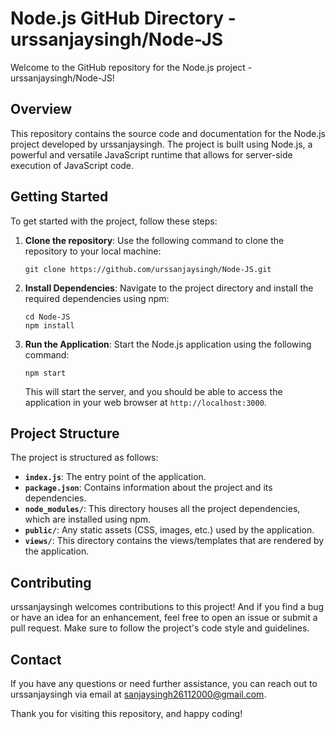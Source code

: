 # Node.js GitHub Directory - urssanjaysingh/Node-JS

Welcome to the GitHub repository for the Node.js project - urssanjaysingh/Node-JS!

## Overview

This repository contains the source code and documentation for the Node.js project developed by urssanjaysingh. The project is built using Node.js, a powerful and versatile JavaScript runtime that allows for server-side execution of JavaScript code.

## Getting Started

To get started with the project, follow these steps:

1. **Clone the repository**: Use the following command to clone the repository to your local machine:

   ```
   git clone https://github.com/urssanjaysingh/Node-JS.git
   ```

2. **Install Dependencies**: Navigate to the project directory and install the required dependencies using npm:

   ```
   cd Node-JS
   npm install
   ```

3. **Run the Application**: Start the Node.js application using the following command:

   ```
   npm start
   ```

   This will start the server, and you should be able to access the application in your web browser at `http://localhost:3000`.

## Project Structure

The project is structured as follows:

- **`index.js`**: The entry point of the application.
- **`package.json`**: Contains information about the project and its dependencies.
- **`node_modules/`**: This directory houses all the project dependencies, which are installed using npm.
- **`public/`**: Any static assets (CSS, images, etc.) used by the application.
- **`views/`**: This directory contains the views/templates that are rendered by the application.

## Contributing

urssanjaysingh welcomes contributions to this project! And if you find a bug or have an idea for an enhancement, feel free to open an issue or submit a pull request. Make sure to follow the project's code style and guidelines.

## Contact

If you have any questions or need further assistance, you can reach out to urssanjaysingh via email at sanjaysingh26112000@gmail.com.

Thank you for visiting this repository, and happy coding!
